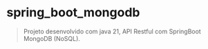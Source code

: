 # spring_boot_mongodb
>Projeto desenvolvido com java 21, API Restful com SpringBoot MongoDB (NoSQL).
